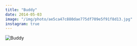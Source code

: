 ```yaml
---
title: "Buddy"
date: 2014-05-03
image: "/img/photo/ae5ca47c880dae775df709e5f91f8d13.jpg"
instagram: true
---
```


![Buddy](/img/photo/ae5ca47c880dae775df709e5f91f8d13.jpg)
